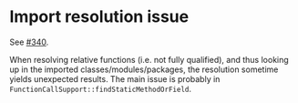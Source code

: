 # Import resolution issue

See [#340](https://github.com/eclipse/golo-lang/issues/340).

When resolving relative functions (i.e. not fully qualified), and thus looking up in the imported classes/modules/packages, the resolution sometime yields unexpected results.
The main issue is probably in `FunctionCallSupport::findStaticMethodOrField`.

